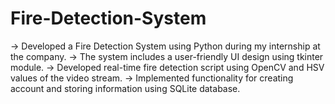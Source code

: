 # Fire-Detection-System

-> Developed a Fire Detection System using Python during my internship at the company. 
-> The system includes a user-friendly UI design using tkinter module.
-> Developed real-time fire detection script using OpenCV and HSV values of the video stream. 
-> Implemented functionality for creating account and storing information using SQLite database.
